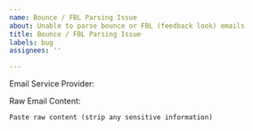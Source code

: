 ```yaml
---
name: Bounce / FBL Parsing Issue
about: Unable to parse bounce or FBL (feedback look) emails
title: Bounce / FBL Parsing Issue
labels: bug
assignees: ''

---
```


<!-- Fill in the following details --> 

Email Service Provider:

Raw Email Content:

```
Paste raw content (strip any sensitive information)
```

